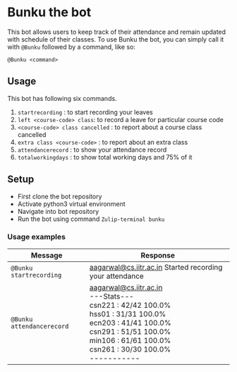 # Bunku the bot

This bot allows users to keep track of their attendance and remain updated with schedule of their classes.
To use
Bunku the bot, you can simply call it with `@Bunku` followed by a command,
like so:
```
@Bunku <command>
```

## Usage

This bot has following six commands.

1. `startrecording` : to start recording your leaves 
2. `left <course-code> class`: to record a leave for particular course code
3. `<course-code> class cancelled` : to report about a course class cancelled
4. `extra class <course-code>` : to report about an extra class
5. `attendancerecord` : to show your attendance record
6. `totalworkingdays` : to show total working days and 75% of it

## Setup

- First clone the bot repository
- Activate python3 virtual environment
- Navigate into bot repository
- Run the bot using command `Zulip-terminal bunku`

### Usage examples

| Message | Response |
| ------- | ------ |
| `@Bunku startrecording` | aagarwal@cs.iitr.ac.in Started recording your attendance |
| `@Bunku attendancerecord` |aagarwal@cs.iitr.ac.in<br>---Stats---<br>csn221 : 42/42 100.0%<br>hss01 : 31/31 100.0%<br>ecn203 : 41/41 100.0%<br>csn291 : 51/51 100.0%<br>min106 : 61/61 100.0%<br>csn261 : 30/30 100.0%<br>----------- |



